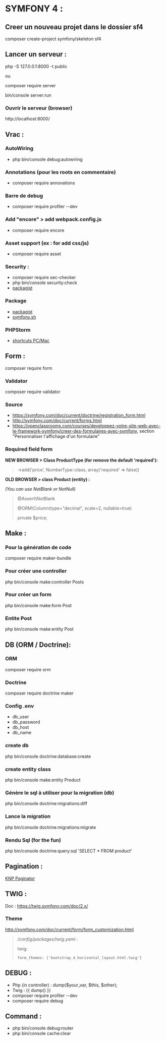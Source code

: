 # SYMFONY 4 :

## Creer un nouveau projet dans le dossier sf4
composer create-project symfony/skeleton sf4

## Lancer un serveur :
php -S 127.0.0.1:8000 -t public

ou

composer require server

bin/console server:run

### Ouvrir le serveur (browser)
http://localhost:8000/

## Vrac :
### AutoWiring
- php bin/console debug:autowiring
### Annotations (pour les roots en commentaire)
- composer require annovations
### Barre de debug
- composer require profiler --dev
### Add "encore" > add webpack.config.js
- composer require encore
### Asset support (ex : for add css/js)
- composer require asset
### Security : 
- composer require sec-checker
- php bin/console security:check
- [packagist](https://packagist.org/packages/sensiolabs/security-checker)
### Package
- [packagist](https://packagist.org)
- [symfony.sh](https://symfony.sh)
### PHPStorm
- [shortcuts PC/Mac](https://www.thirdandgrove.com/8-must-use-shortcuts-for-phpstorm)

## Form :
composer require form
### Validator
composer require validator
### Source 
- https://symfony.com/doc/current/doctrine/registration_form.html
- http://symfony.com/doc/current/forms.html
- https://openclassrooms.com/courses/developpez-votre-site-web-avec-le-framework-symfony/creer-des-formulaires-avec-symfony, section "Personnaliser l'affichage d'un formulaire"
### Required field form
**NEW BROWSER > Class ProductType (for remove the default 'required'):**
>->add('price', NumberType::class, array('required'  => false))

**OLD BROWSER > class Product (entity) :**

*(You can use NotBlank or NotNull)*
>@Assert\NotBlank
>
>@ORM\Column(type="decimal", scale=2, nullable=true)
>
>private $price;

## Make :
### Pour la génération de code
composer require maker-bundle
### Pour créer une controller
php bin/console make:controller Posts
### Pour créer un form
php bin/console make:form Post
### Entite Post
php bin/console make:entity Post

## DB (ORM / Doctrine):
### ORM
composer require orm
### Doctrine
composer require doctrine maker
### Config .env 
- db_user
- db_password
- db_host
- db_name
### create db
php bin/console doctrine:database:create
### create entity class
php bin/console make:entity Product
### Génère le sql à utiliser pour la migration (db)
php bin/console doctrine:migrations:diff
### Lance la migration
php bin/console doctrine:migrations:migrate
### Rendu Sql (for the fun)
php bin/console doctrine:query:sql 'SELECT * FROM product'

## Pagination :
[KNP Paginator](https://github.com/KnpLabs/KnpPaginatorBundle)

## TWIG :
Doc : https://twig.symfony.com/doc/2.x/
### Theme
http://symfony.com/doc/current/form/form_customization.html

> _/config/packages/twig.yaml_ :
>
> twig:
>
>     form_themes: ['bootstrap_4_horizontal_layout.html.twig']

## DEBUG : 
- Php (in controller) : dump($your_var, $this, $other);
- Twig : {{ dump() }}
- composer require profiler --dev
- composer require debug

## Command : 
- php bin/console debug:router
- php bin/console cache:clear

